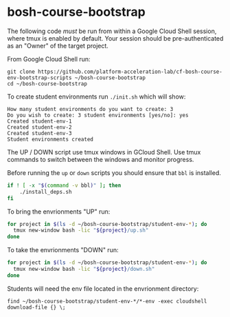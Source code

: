 # bosh-course-bootstrap

The following code _must_ be run from within a Google Cloud Shell session, where tmux is enabled by default.
Your session should be pre-authenticated as an "Owner" of the target project.

From Google Cloud Shell run:
```
git clone https://github.com/platform-acceleration-lab/cf-bosh-course-env-bootstrap-scripts ~/bosh-course-bootstrap
cd ~/bosh-course-bootstrap
```

To create student environments run `./init.sh` which will show:
```
How many student environments do you want to create: 3
Do you wish to create: 3 student environments [yes/no]: yes
Created student-env-1
Created student-env-2
Created student-env-3
Student environments created         
```

The UP / DOWN script use tmux windows in GCloud Shell.
Use tmux commands to switch between the windows and monitor progress.

Before running the `up` or `down` scripts you should ensure that `bbl` is installed.
```bash
if ! [ -x "$(command -v bbl)" ]; then
    ./install_deps.sh
fi
```

To bring the envrionments "UP" run:
```bash
for project in $(ls -d ~/bosh-course-bootstrap/student-env-*); do
  tmux new-window bash -lic "${project}/up.sh"
done
```

To take the envrionments "DOWN" run:
```bash
for project in $(ls -d ~/bosh-course-bootstrap/student-env-*); do
  tmux new-window bash -lic "${project}/down.sh"
done
```

Students will need the env file located in the envrionment directory:
```
find ~/bosh-course-bootstrap/student-env-*/*-env -exec cloudshell download-file {} \;
```
